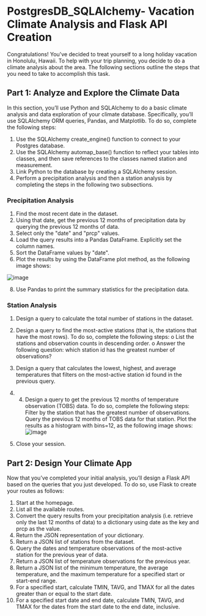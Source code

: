 # PostgresDB_SQLAlchemy- Vacation Climate Analysis and Flask API Creation

Congratulations! You've decided to treat yourself to a long holiday vacation in Honolulu, Hawaii. To help with your trip planning, you decide to do a climate analysis about the area. The following sections outline the steps that you need to take to accomplish this task.

## Part 1: Analyze and Explore the Climate Data

In this section, you’ll use Python and SQLAlchemy to do a basic climate analysis and data exploration of your climate database. Specifically, you’ll use SQLAlchemy ORM queries, Pandas, and Matplotlib. To do so, complete the following steps:
1.	Use the SQLAlchemy create_engine() function to connect to your Postgres database.
2.	Use the SQLAlchemy automap_base() function to reflect your tables into classes, and then save references to the classes named station and measurement.
3.	Link Python to the database by creating a SQLAlchemy session.
4.	 Perform a precipitation analysis and then a station analysis by completing the steps in the following two subsections.
### Precipitation Analysis
1.	Find the most recent date in the dataset.
2.	Using that date, get the previous 12 months of precipitation data by querying the previous 12 months of data.
3.	Select only the "date" and "prcp" values.
4.	Load the query results into a Pandas DataFrame. Explicitly set the column names.
5.	Sort the DataFrame values by "date".
6.	Plot the results by using the DataFrame plot method, as the following image shows:

![image](https://github.com/esu75/PostgresDB_SQLAlchemy/assets/118146659/737212f1-8c60-4b44-a148-5b788ab44aed)


8.	Use Pandas to print the summary statistics for the precipitation data.

### Station Analysis
    
1.	Design a query to calculate the total number of stations in the dataset.
2.	Design a query to find the most-active stations (that is, the stations that have the most rows). To do so, complete the following steps:
  o	List the stations and observation counts in descending order.
  o	Answer the following question: which station id has the greatest number of observations?
3.	Design a query that calculates the lowest, highest, and average temperatures that filters on the most-active station id found in the previous query.
4.	4.	Design a query to get the previous 12 months of temperature observation (TOBS) data. To do so, complete the following steps:
Filter by the station that has the greatest number of observations.
Query the previous 12 months of TOBS data for that station.
Plot the results as a histogram with bins=12, as the following image shows:
![image](https://github.com/esu75/PostgresDB_SQLAlchemy/assets/118146659/ba26e17a-42e2-419e-ac23-72e4f3a136f1)

1.	Close your session.

## Part 2: Design Your Climate App
   
Now that you’ve completed your initial analysis, you’ll design a Flask API based on the queries that you just developed. To do so, use Flask to create your routes as follows:
1.	Start at the homepage.
2.	List all the available routes.
3.	Convert the query results from your precipitation analysis (i.e. retrieve only the last 12 months of data) to a dictionary using date as the key and prcp as the value.
4.	Return the JSON representation of your dictionary.
5.	Return a JSON list of stations from the dataset.
6.	Query the dates and temperature observations of the most-active station for the previous year of data.
7.	Return a JSON list of temperature observations for the previous year.
8.	Return a JSON list of the minimum temperature, the average temperature, and the maximum temperature for a specified start or start-end range.
9.	For a specified start, calculate TMIN, TAVG, and TMAX for all the dates greater than or equal to the start date.
10.	For a specified start date and end date, calculate TMIN, TAVG, and TMAX for the dates from the start date to the end date, inclusive.



